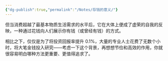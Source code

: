 ```yaml
---
{"dg-publish":true,"permalink":"/Notes/存钱的意义/"}
---
```



但当消费超越了最基本物质生活需求的水平后，它在大体上便成了虚荣的自我的反映，一种通过花钱向人们展示你有钱（或曾经有钱）的方式。

相比之下，仅仅是为了将投资回报率提升 0.1%，大量的专业人士花费了无数个小时，将大笔金钱投入研究——考虑一下这个背景，再想想节俭和高效的作用，你就很容易明白哪种方法更重要、更值得追求了。
